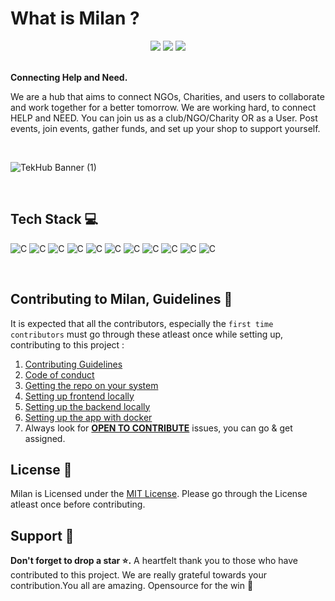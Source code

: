 # What is Milan ? 

<div align="center">
    
<img src="https://img.shields.io/github/repo-size/IAmTamal/Milan?style=for-the-badge" />
    <a href="https://github.com/IAmTamal/Milan/releases">
        <img src="https://img.shields.io/github/package-json/v/IAmTamal/Milan?style=for-the-badge" /></a>
    <a href="./LICENSE">
        <img src="https://img.shields.io/github/license/IAmTamal/Milan?style=for-the-badge" /></a>
</div>
<br>

**Connecting Help and Need.**

We are a hub that aims to connect NGOs, Charities, and users to collaborate and work together for a better tomorrow. We are working hard, to connect HELP and NEED. You can join us as a club/NGO/Charity OR as a User. Post events, join events, gather funds, and set up your shop to support yourself. 

<br/>

![TekHub Banner (1)](https://user-images.githubusercontent.com/72851613/207783151-1d2f19cf-afa4-477b-8823-dcabb86adbf5.png)

<br>



## Tech Stack 💻

<p >
    <img alt="C" src="https://img.shields.io/badge/React-20232A?style=for-the-badge&logo=react&logoColor=61DAFB">
    <img alt="C" src="https://img.shields.io/badge/node.js-%2343853D.svg?style=for-the-badge&logo=node.js&logoColor=white">
    <img alt="C" src="https://img.shields.io/badge/express.js-%23404d59.svg?style=for-the-badge">
    <img alt="C" src="https://img.shields.io/badge/MongoDB-%234ea94b.svg?style=for-the-badge&logo=mongodb&logoColor=white">
    <img alt="C" src="https://img.shields.io/badge/Bootstrap-%23563D7C.svg?style=for-the-badge&logo=bootstrap&logoColor=white">
    <img alt="C" src="https://img.shields.io/badge/GitHub-%23121011.svg?style=for-the-badge&logo=github&logoColor=white">
    <img alt="C" src="https://img.shields.io/badge/Open%20Source-%23F05032.svg?style=for-the-badge&logo=open-source-initiative&logoColor=white">
    <img alt="C" src="https://img.shields.io/badge/CSS-%231572B6.svg?style=for-the-badge&logo=css3&logoColor=white">
    <img alt="C" src="https://img.shields.io/badge/Canva-%2300C4CC.svg?style=for-the-badge&logo=canva&logoColor=white">
    <img alt="C" src="https://img.shields.io/badge/Figma-%23F24E1E.svg?style=for-the-badge&logo=figma&logoColor=white">
    <img alt="C" src="https://img.shields.io/badge/GitHub%20Actions-%232671E5.svg?style=for-the-badge&logo=github-actions&logoColor=white">

</p>

</br>

## Contributing to Milan, Guidelines 🔐

It is expected that all the contributors, especially the `first time contributors` must go through these atleast once while setting up, contributing to this project :

1. [Contributing Guidelines](/CONTRIBUTING.md)
2. [Code of conduct](/CODE_OF_CONDUCT.md)
3. [Getting the repo on your system](/rules/CloneSetup.md)
4. [Setting up frontend locally](/rules/FrontendSetup.md)
5. [Setting up the backend locally](/rules/BackendSetup.md)
6. [Setting up the app with docker](/rules/DockerSetup.md)
7. Always look for **[OPEN TO CONTRIBUTE](https://github.com/IAmTamal/Milan/issues?q=is%3Aissue+is%3Aopen+label%3A%22%F0%9F%A4%A9+status+%3A++Up+for+Grab%22)** issues, you can go & get assigned.

## License 👮
Milan is Licensed under the <a href="./LICENSE">MIT License</a>. Please go through the License atleast once before contributing. 



## Support 🙏

**Don't forget to drop a star ⭐.** A heartfelt thank you to those who have contributed to this project. We are really grateful towards your contribution.You all are amazing. Opensource for the win 🚀


